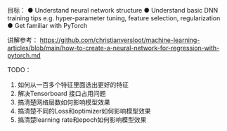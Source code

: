 
目标：
● Understand neural network structure
● Understand basic DNN training tips e.g. hyper-parameter tuning, feature
selection, regularization  
● Get familiar with PyTorch  


讲解参考：
https://github.com/christianversloot/machine-learning-articles/blob/main/how-to-create-a-neural-network-for-regression-with-pytorch.md


TODO： 

1. 如何从一百多个特征里面选出更好的特征  
2. 解决Tensorboard 接口占用问题  
3. 搞清楚网络层数如何影响模型效果
4. 搞清楚不同的Loss和optimizer如何影响模型效果
5. 搞清楚learning rate和epoch如何影响模型效果